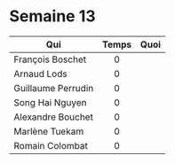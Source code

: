 Semaine 13
==========

| Qui                | Temps | Quoi |
|--------------------|:-----:|------|
| François Boschet   | 0     |      |
| Arnaud Lods        | 0     |      |
| Guillaume Perrudin | 0     |      |
| Song Hai Nguyen    | 0     |      |
| Alexandre Bouchet  | 0     |      |
| Marlène Tuekam     | 0     |      |
| Romain Colombat    | 0     |      |